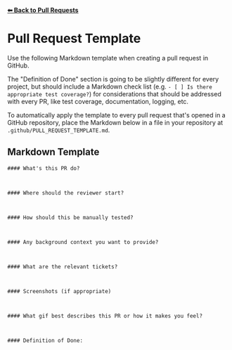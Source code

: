 **[⬅ Back to Pull Requests](../docs/submitting-pull-request.md)**

# Pull Request Template

Use the following Markdown template when creating a pull request in GitHub.

The "Definition of Done" section is going to be slightly different for every project, but should include a Markdown check
list (e.g. `- [ ] Is there appropriate test coverage?`) for considerations that should be addressed with every PR, like test
coverage, documentation, logging, etc.

To automatically apply the template to every pull request that's opened in a GitHub repository, place the Markdown below in
a file in your repository at `.github/PULL_REQUEST_TEMPLATE.md`.

## Markdown Template

```
#### What's this PR do?



#### Where should the reviewer start?



#### How should this be manually tested?



#### Any background context you want to provide?



#### What are the relevant tickets?



#### Screenshots (if appropriate)



#### What gif best describes this PR or how it makes you feel?



#### Definition of Done:



```
